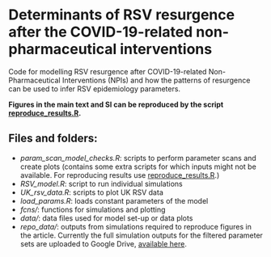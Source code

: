 # Determinants of RSV resurgence after the COVID-19-related non-pharmaceutical interventions

Code for modelling RSV resurgence after COVID-19-related Non-Pharmaceutical Interventions (NPIs) and how the patterns of resurgence can be used to infer RSV epidemiology parameters.

**Figures in the main text and SI can be reproduced by the script [reproduce_results.R](https://github.com/mbkoltai/RSV-model/blob/master/reproduce_results.R).**

## Files and folders:

-   _param_scan_model_checks.R_: scripts to perform parameter scans and create plots (contains some extra scripts for which inputs might not be available. For reproducing results use [reproduce_results.R](https://github.com/mbkoltai/RSV-model/blob/master/reproduce_results.R).)
-  _RSV_model.R_: script to run individual simulations
-  _UK_rsv_data.R_: scripts to plot UK RSV data
-  _load_params.R_: loads constant parameters of the model
-  _fcns/_: functions for simulations and plotting
-  _data/_: data files used for model set-up or data plots
-  _repo_data/_: outputs from simulations required to reproduce figures in the article. Currently the full simulation outputs for the filtered parameter sets are uploaded to Google Drive, [available here](https://drive.google.com/file/d/12ohuGEPrVnOxazXnxEGZGwJIwj16frCc/view?usp=sharing). 